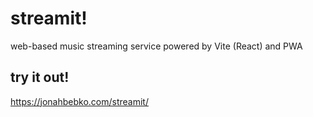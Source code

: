 # streamit!

web-based music streaming service powered by Vite (React) and PWA

## try it out!

https://jonahbebko.com/streamit/